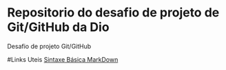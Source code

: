# Repositorio do desafio de projeto de Git/GitHub da Dio
Desafio de projeto Git/GitHub


#Links Uteis
[Sintaxe Básica MarkDown](https://www.markdownguide.org/)
